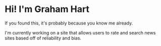 # Hi! I'm Graham Hart

If you found this, it's probably because you know me already.

I'm currently working on a site that allows users to rate and search news sites based off of reliability and bias. 

